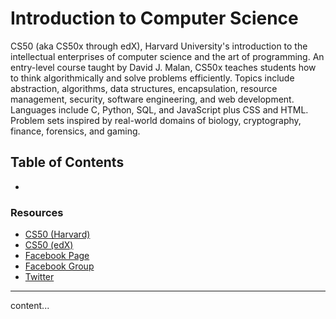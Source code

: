 # Introduction to Computer Science

CS50 (aka CS50x through edX), Harvard University's introduction to the intellectual enterprises of computer science and the art of programming. An entry-level course taught by David J. Malan, CS50x teaches students how to think algorithmically and solve problems efficiently. Topics include abstraction, algorithms, data structures, encapsulation, resource management, security, software engineering, and web development. Languages include C, Python, SQL, and JavaScript plus CSS and HTML. Problem sets inspired by real-world domains of biology, cryptography, finance, forensics, and gaming.


## Table of Contents

- []()


### Resources

- [CS50 (Harvard)](https://cs50.harvard.edu)
- [CS50 (edX)](https://cs50.edx.org)
- [Facebook Page](https:/facebook.com/cs50)
- [Facebook Group](https://acebook.com/groups/cs50)
- [Twitter](https://twitter.com/cs50)

---

content...
